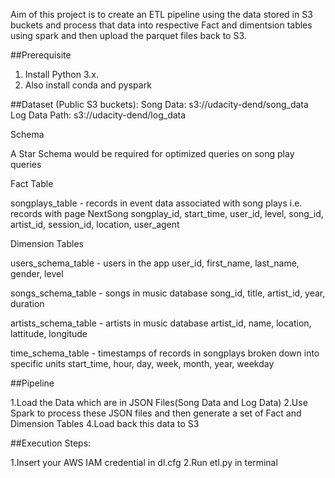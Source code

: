 Aim of this project is to create an ETL pipeline using the data stored in S3 buckets and process that data into respective Fact and dimentsion tables using spark and then upload the parquet files back to S3.

##Prerequisite

1. Install Python 3.x.
2. Also install conda and pyspark

##Dataset (Public S3 buckets): Song Data: s3://udacity-dend/song_data Log Data Path: s3://udacity-dend/log_data

Schema

A Star Schema would be required for optimized queries on song play queries

Fact Table

songplays_table - records in event data associated with song plays i.e. records with page NextSong songplay_id, start_time, user_id, level, song_id, artist_id, session_id, location, user_agent

Dimension Tables

users_schema_table - users in the app user_id, first_name, last_name, gender, level

songs_schema_table - songs in music database song_id, title, artist_id, year, duration

artists_schema_table - artists in music database artist_id, name, location, lattitude, longitude

time_schema_table - timestamps of records in songplays broken down into specific units start_time, hour, day, week, month, year, weekday

##Pipeline

1.Load the Data which are in JSON Files(Song Data and Log Data) 2.Use Spark to process these JSON files and then generate a set of Fact and Dimension Tables 4.Load back this data to S3

##Execution Steps:

1.Insert your AWS IAM credential in dl.cfg
2.Run etl.py in terminal